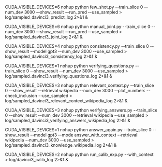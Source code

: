 <!-- BASELINE: DIRECTLY PREDICT THE ANSWER -->
CUDA_VISIBLE_DEVICES=6 nohup python few_shot.py --train_slice 0  --num_dev 3000 --show_result --run_pred --use_sampled > log/sampled_davinci3_predict_log 2>&1 &

<!-- EXPLAIN AND PREDICT -->
CUDA_VISIBLE_DEVICES=6 nohup python manual_joint.py --train_slice 0 --num_dev 3000 --show_result --run_pred --use_sampled > log/sampled_davinci3_joint_log 2>&1 &

<!-- 1. EXPLAIN AND PREDICT + CONSISTENCY -->
CUDA_VISIBLE_DEVICES=4 nohup python consistency.py --train_slice 0 --show_result --model gpt3 --num_dev 3000 --use_sampled > log/sampled_davinci3_consistency_log 2>&1 &

<!-- 2. GENERATE VERIFYING QUESTIONS -->
CUDA_VISIBLE_DEVICES=1 nohup python verifying_questions.py --train_slice 0 --show_result --num_dev 3000 --use_sampled > log/sampled_davinci3_verifying_questions_log 2>&1 &

<!-- 3. FIND RELEVANT CONTEXT -->
CUDA_VISIBLE_DEVICES=3 nohup python relevant_context.py --train_slice 0 --show_result --retrieval wikipedia  --num_dev 3000 --plot_numbers --check_inclusion --use_sampled > log/sampled_davinci3_relevant_context_wikipedia_log 2>&1 &

<!-- 4. GENERATE VERIFYING ANSWERS -->
CUDA_VISIBLE_DEVICES=3 nohup python verifying_answers.py --train_slice 0 --show_result --num_dev 3000 --retrieval wikipedia --use_sampled > log/sampled_davinci3_verifying_answers_wikipedia_log 2>&1 &

<!-- 5. ANSWER AGAIN -->
CUDA_VISIBLE_DEVICES=1 nohup python answer_again.py --train_slice 0 --show_result --model gpt3 --mode answer_with_context --retrieval wikipedia --num_dev 3000 --use_sampled > log/sampled_davinci3_knowledge_wikipedia_log 2>&1 &

<!-- REPRODUCE CALIBERATOR -->
CUDA_VISIBLE_DEVICES=2 nohup python run_calib_exp.py --with_context > log/davinci3_calib_log 2>&1 &
